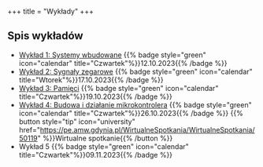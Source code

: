 +++
title = "Wykłady"
+++

## Spis wykładów

- [Wykład 1: Systemy wbudowane](https://slides.uc.vmario.org/lecture-01/)
    {{% badge style="green" icon="calendar" title="Czwartek"%}}12.10.2023{{% /badge %}}
- [Wykład 2: Sygnały zegarowe](https://slides.uc.vmario.org/lecture-02/)
    {{% badge style="green" icon="calendar" title="Wtorek"%}}17.10.2023{{% /badge %}}
- [Wykład 3: Pamięci](https://slides.uc.vmario.org/lecture-03/)
    {{% badge style="green" icon="calendar" title="Czwartek"%}}19.10.2023{{% /badge %}}
- [Wykład 4: Budowa i działanie mikrokontrolera](https://slides.uc.vmario.org/lecture-04/)
    {{% badge style="green" icon="calendar" title="Czwartek"%}}26.10.2023{{% /badge %}}
    {{% button style="tip" icon="university" href="https://pe.amw.gdynia.pl/WirtualneSpotkania/WirtualneSpotkania/50119" %}}Wirtualne spotkanie{{% /button %}}
- Wykład 5
    {{% badge style="green" icon="calendar" title="Czwartek"%}}09.11.2023{{% /badge %}}
